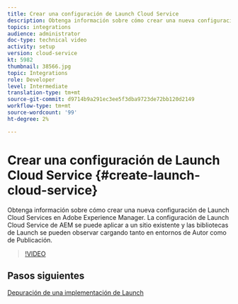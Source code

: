 ```yaml
---
title: Crear una configuración de Launch Cloud Service
description: Obtenga información sobre cómo crear una nueva configuración de Launch Cloud Services. La configuración de Launch Cloud Service se puede aplicar a un sitio existente y las bibliotecas de Launch se pueden observar cargando tanto en entornos de Autor como de Publicación.
topics: integrations
audience: administrator
doc-type: technical video
activity: setup
version: cloud-service
kt: 5982
thumbnail: 38566.jpg
topic: Integrations
role: Developer
level: Intermediate
translation-type: tm+mt
source-git-commit: d9714b9a291ec3ee5f3dba9723de72bb120d2149
workflow-type: tm+mt
source-wordcount: '99'
ht-degree: 2%

---
```



# Crear una configuración de Launch Cloud Service {#create-launch-cloud-service}

Obtenga información sobre cómo crear una nueva configuración de Launch Cloud Services en Adobe Experience Manager. La configuración de Launch Cloud Service de AEM se puede aplicar a un sitio existente y las bibliotecas de Launch se pueden observar cargando tanto en entornos de Autor como de Publicación.

>[!VIDEO](https://video.tv.adobe.com/v/38566?quality=12&learn=on)

## Pasos siguientes

[Depuración de una implementación de Launch](debug-launch-implementation.md)
